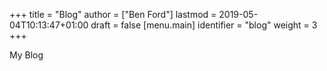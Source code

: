 +++
title = "Blog"
author = ["Ben Ford"]
lastmod = 2019-05-04T10:13:47+01:00
draft = false
[menu.main]
  identifier = "blog"
  weight = 3
+++

My Blog
